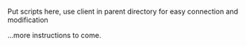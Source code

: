 Put scripts here, use client in parent directory for easy connection and modification


...more instructions to come.
